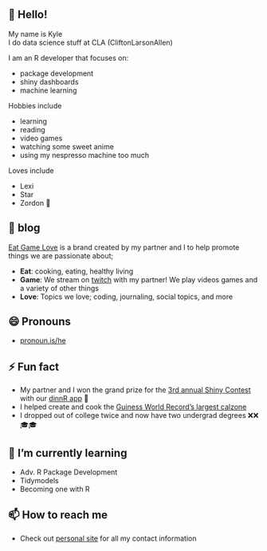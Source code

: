 ## 👋 Hello!

My name is Kyle <br> I do data science stuff at CLA (CliftonLarsonAllen)

I am an R developer that focuses on:
- package development
- shiny dashboards
- machine learning

Hobbies include
- learning
- reading
- video games
- watching some sweet anime
- using my nespresso machine too much

Loves include
- Lexi
- Star
- Zordon 💖

## 📝 blog

<!-- badges: start -->

[Eat Game Love](https://theeatgamelove.com/) is a brand created by my partner and I to help promote things we are passionate about;
- **Eat**: cooking, eating, healthy living
- **Game**: We stream on [twitch](https://twitch.tv/theeatgamelove) with my partner! We play videos games and a variety of other things
- **Love**: Topics we love; coding, journaling, social topics, and more

## 😄 Pronouns

- [pronoun.is/he](pronoun.is/he)

## ⚡ Fun fact

- My partner and I won the grand prize for the [3rd annual Shiny Contest](https://blog.rstudio.com/2021/06/24/winners-of-the-3rd-annual-shiny-contest/) with our [dinnR app](https://koderkow.shinyapps.io/dinnR/) 🥇
- I helped create and cook the [Guiness World Record’s largest calzone](https://www.guinnessworldrecords.com/world-records/largest-calzone#:~:text=The%20largest%20calzone%20weighs%2096.37,and%20sauce%20inside%20the%20dough.)
- I dropped out of college twice and now have two undergrad degrees
    ❌❌🎓🎓

## 🌱 I’m currently learning

- Adv. R Package Development
- Tidymodels
- Becoming one with R

## 📫 How to reach me

  - Check out [personal site](https://koderkow.rbind.io/) for all my contact
    information

